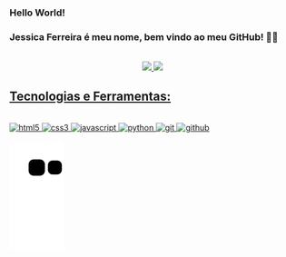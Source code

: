 ### Hello World! 
### Jessica Ferreira é meu nome, bem vindo ao meu GitHub! 👋🏻
<div style="display: inline_block"><br> </div>

<div align="center">
    <a href="https://github.com/jessicabferreira">
    <img height="180em" src="https://github-readme-stats.vercel.app/api?username=jessicabferreira&layout=compact&langs_count=true&theme=radical"/>
    <img height="180em" src="https://github-readme-stats.vercel.app/api/top-langs/?username=jessicabferreira&layout=compact&langs_count=7&true&theme=radical"/>
</div>

## Tecnologias e Ferramentas:

<img style="display: inline_block"><br>
  <img alt="html5" src="https://cdn.jsdelivr.net/gh/devicons/devicon/icons/html5/html5-original-wordmark.svg" alt="rails" width="40" height="40" style="max-width:100%;"></img>
  <img alt="css3" src="https://cdn.jsdelivr.net/gh/devicons/devicon/icons/css3/css3-original-wordmark.svg" alt="rails" width="40" height="40" style="max-width:100%;"></img>
  <img alt="javascript" src="https://cdn.jsdelivr.net/gh/devicons/devicon/icons/javascript/javascript-original.svg" alt="rails" width="40" height="40" style="max-width:100%;"></img>
  <img alt="python" src="https://cdn.jsdelivr.net/gh/devicons/devicon/icons/python/python-original.svg" alt="rails" width="40" height="40" style="max-width:100%;"></img>
  <img alt="git" src="https://cdn.jsdelivr.net/gh/devicons/devicon/icons/git/git-original.svg" alt="rails" width="40" height="40" style="max-width:100%;"></img>
  <img alt="github" src="https://cdn.jsdelivr.net/gh/devicons/devicon/icons/github/github-original-wordmark.svg" alt="rails" width="40" height="40" style="max-width:100%;"></img>

  
  ![Snake animation](https://github.com/jessicabferreira/jessicabferreira/blob/output/github-contribution-grid-snake.svg)